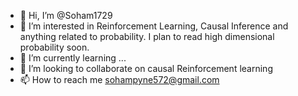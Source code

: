 - 👋 Hi, I’m @Soham1729
- 👀 I’m interested in Reinforcement Learning, Causal Inference and anything related to probability. I plan to read high dimensional probability soon.
- 🌱 I’m currently learning ...
- 💞️ I’m looking to collaborate on causal Reinforcement learning
- 📫 How to reach me sohampyne572@gmail.com

<!---
Soham1729/Soham1729 is a ✨ special ✨ repository because its `README.md` (this file) appears on your GitHub profile.
You can click the Preview link to take a look at your changes.
--->

